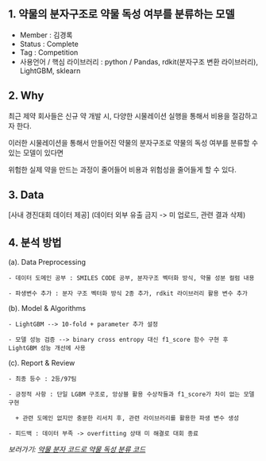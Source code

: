 ## 1. 약물의 분자구조로 약물 독성 여부를 분류하는 모델

  - Member : 김경록
  - Status : Complete
  - Tag : Competition
  - 사용언어 / 핵심 라이브러리 : python / Pandas, rdkit(분자구조 변환 라이브러리), LightGBM, sklearn

## 2. Why

 최근 제약 회사들은 신규 약 개발 시, 다양한 시물레이션 실행을 통해서 비용을 절감하고자 한다.
 
 이러한 시물레이션을 통해서 만들어진 약물의 분자구조로 약물의 독성 여부를 분류할 수 있는 모델이 있다면
 
 위험한 실제 약을 만드는 과정이 줄어들어 비용과 위험성을 줄어들게 할 수 있다.
 
 ## 3. Data

[사내 경진대회 데이터 제공] (데이터 외부 유출 금지 -> 미 업로드, 관련 결과 삭제)

## 4. 분석 방법

(a). Data Preprocessing
 
	- 데이터 도메인 공부 : SMILES CODE 공부, 분자구조 벡터화 방식, 약물 성분 컬럼 내용
	
	- 파생변수 추가 : 분자 구조 벡터화 방식 2종 추가, rdkit 라이브러리 활용 변수 추가
	
 (b). Model & Algorithms
 
	- LightGBM --> 10-fold + parameter 추가 설정
	
	- 모델 성능 검증 --> binary cross entropy 대신 f1_score 함수 구현 후 LightGBM 성능 개선에 사용
	
 (c). Report & Review
 
	- 최종 등수 : 2등/97팀
	
	- 긍정적 사항 : 단일 LGBM 구조로, 앙상블 활용 수상작들과 f1_score가 차이 없는 모델 구현
	
	  + 관련 도메인 없지만 충분한 리서치 후, 관련 라이브러리를 활용한 파생 변수 생성
	
	- 피드백 : 데이터 부족 -> overfitting 상태 미 해결로 대회 종료

*보러가기: [약물 분자 코드로 약물 독성 분류 코드](https://github.com/bluemumin/smiles_toxicity/blob/main/smiles_code_to_toxicity.ipynb)*
